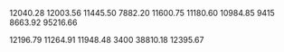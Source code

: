 12040.28 12003.56 11445.50 7882.20 11600.75 11180.60 10984.85 9415 8663.92 95216.66

12196.79 11264.91 11948.48 3400  38810.18 12395.67

 